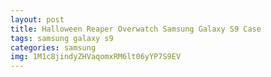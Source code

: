 ```yaml
---
layout: post
title: Halloween Reaper Overwatch Samsung Galaxy S9 Case
tags: samsung galaxy s9
categories: samsung
img: 1M1c8jindyZHVaqomxRM6lt06yYP7S9EV
---
```

